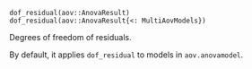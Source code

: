 ```
dof_residual(aov::AnovaResult)    
dof_residual(aov::AnovaResult{<: MultiAovModels})
```

Degrees of freedom of residuals.

By default, it applies `dof_residual` to models in `aov.anovamodel`.
